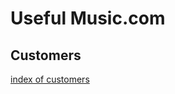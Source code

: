Useful Music.com
================

## Customers
[index of customers](usefulmusic.herokuapp.com/admin/customers)
